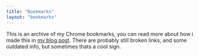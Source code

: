 ```yaml
---
title: "Bookmarks"
layout: "bookmarks"
---
```


This is an archive of my Chrome bookmarks, you can read more about how i made this in [my blog post](/blog/2019-08-20-managing-bookmarks-with-hugo/). There are probably still broken links, and some outdated info, but sometimes thats a cool sign.